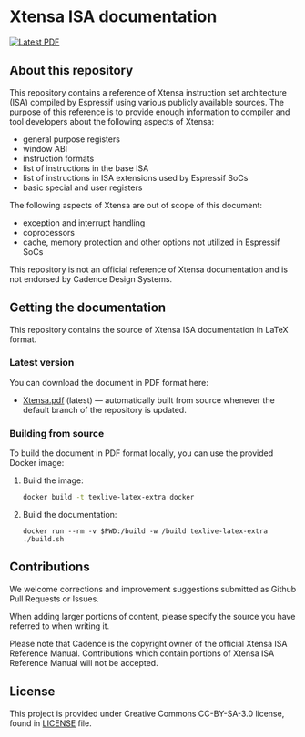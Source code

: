 # Xtensa ISA documentation
[![Latest PDF](https://img.shields.io/badge/PDF-latest-green)](https://github.com/espressif/xtensa-isa-doc/releases/download/latest/Xtensa.pdf)

## About this repository

This repository contains a reference of Xtensa instruction set architecture (ISA) compiled by Espressif using various publicly available sources. The purpose of this reference is to provide enough information to compiler and tool developers about the following aspects of Xtensa:

* general purpose registers
* window ABI
* instruction formats
* list of instructions in the base ISA
* list of instructions in ISA extensions used by Espressif SoCs
* basic special and user registers

The following aspects of Xtensa are out of scope of this document:

* exception and interrupt handling
* coprocessors
* cache, memory protection and other options not utilized in Espressif SoCs

This repository is not an official reference of Xtensa documentation and is not endorsed by Cadence Design Systems.

## Getting the documentation

This repository contains the source of Xtensa ISA documentation in LaTeX format.

### Latest version

You can download the document in PDF format here:
* [Xtensa.pdf](https://github.com/espressif/xtensa-isa-doc/releases/download/latest/Xtensa.pdf) (latest) — automatically built from source whenever the default branch of the repository is updated.

### Building from source

To build the document in PDF format locally, you can use the provided Docker image:

1. Build the image:
   ```bash
   docker build -t texlive-latex-extra docker
   ```
2. Build the documentation:
   ```
   docker run --rm -v $PWD:/build -w /build texlive-latex-extra ./build.sh
   ```

## Contributions

We welcome corrections and improvement suggestions submitted as Github Pull Requests or Issues.

When adding larger portions of content, please specify the source you have referred to when writing it.

Please note that Cadence is the copyright owner of the official Xtensa ISA Reference Manual. Contributions which contain portions of Xtensa ISA Reference Manual will not be accepted.

## License

This project is provided under Creative Commons CC-BY-SA-3.0 license, found in [LICENSE](LICENSE) file.
